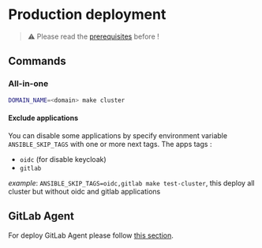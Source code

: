 # Production deployment

> ⚠️ Please read the [prerequisites](./prerequisites.md) before !

## Commands

### All-in-one

```sh
DOMAIN_NAME=<domain> make cluster
```

#### Exclude applications

You can disable some applications by specify environment variable `ANSIBLE_SKIP_TAGS` with one or more next tags.
The apps tags :

- `oidc` (for disable keycloak)
- `gitlab`

_example_: `ANSIBLE_SKIP_TAGS=oidc,gitlab make test-cluster`, this deploy all cluster but without oidc and gitlab applications

## GitLab Agent

For deploy GitLab Agent please follow [this section](../gitlab-agent.md).
